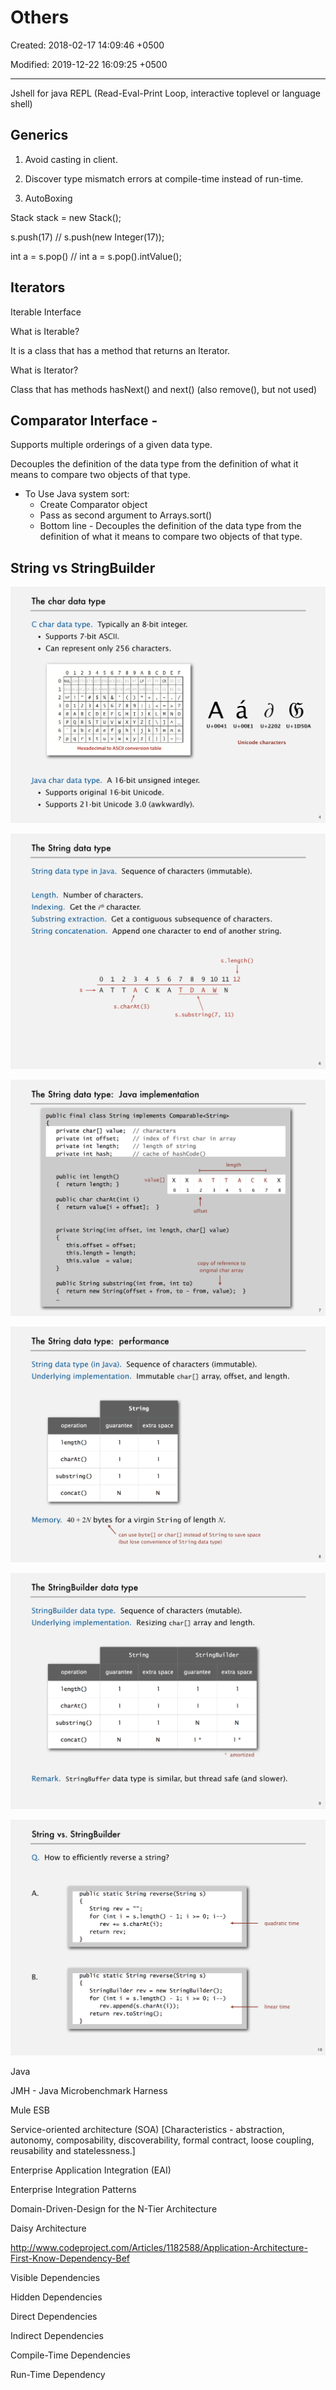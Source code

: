 # Others

Created: 2018-02-17 14:09:46 +0500

Modified: 2019-12-22 16:09:25 +0500

---

Jshell for java REPL (Read-Eval-Print Loop, interactive toplevel or language shell)

## Generics

1.  Avoid casting in client.

2.  Discover type mismatch errors at compile-time instead of run-time.

3.  AutoBoxing

Stack<Integer> stack = new Stack<Integer>();

s.push(17) // s.push(new Integer(17));

int a = s.pop() // int a = s.pop().intValue();

## Iterators

Iterable Interface

What is Iterable?

It is a class that has a method that returns an Iterator.

What is Iterator?

Class that has methods hasNext() and next() (also remove(), but not used)

## Comparator Interface -

Supports multiple orderings of a given data type.

Decouples the definition of the data type from the definition of what it means to compare two objects of that type.
-   To Use Java system sort:
    -   Create Comparator object
    -   Pass as second argument to Arrays.sort()
    -   Bottom line - Decouples the definition of the data type from the definition of what it means to compare two objects of that type.

## String vs StringBuilder

![image](media/Others-image1.png)

![image](media/Others-image2.png)

![image](media/Others-image3.png)

![image](media/Others-image4.png)

![image](media/Others-image5.png)

![image](media/Others-image6.png)

Java

JMH - Java Microbenchmark Harness

Mule ESB

Service-oriented architecture (SOA) [Characteristics - abstraction, autonomy, composability, discoverability, formal contract, loose coupling, reusability and statelessness.]

Enterprise Application Integration (EAI)

Enterprise Integration Patterns

Domain-Driven-Design for the N-Tier Architecture

Daisy Architecture

<http://www.codeproject.com/Articles/1182588/Application-Architecture-First-Know-Dependency-Bef>

Visible Dependencies

Hidden Dependencies

Direct Dependencies

Indirect Dependencies

Compile-Time Dependencies

Run-Time Dependency
